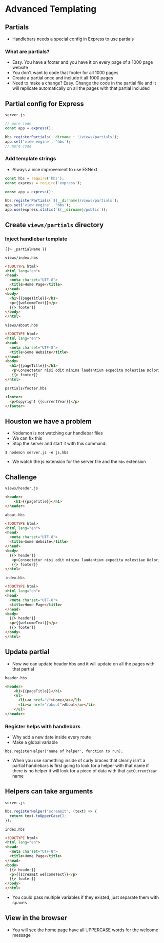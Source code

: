 # Advanced Templating
## Partials
* Handlebars needs a special config in Express to use partials

### What are partials?
* Easy. You have a footer and you have it on every page of a 1000 page website
* You don't want to code that footer for all 1000 pages
* Create a partial once and include it all 1000 pages
* Need to make a change? Easy. Change the code in the partial file and it will replicate automatically on all the pages with that partial included

## Partial config for Express
`server.js`

```js
// more code
const app = express();

hbs.registerPartials(__dirname + '/views/partials');
app.set('view engine', 'hbs');
// more code
```

### Add template strings
* Always a nice improvement to use ESNext

```js
const hbs = require('hbs');
const express = require('express');

const app = express();

hbs.registerPartials(`${__dirname}/views/partials`);
app.set('view engine', 'hbs');
app.use(express.static(`${__dirname}/public`));
```

## Create `views/partials` directory
### Inject handlebar template
`{{> _partialName }}`

`views/index.hbs`

```html
<!DOCTYPE html>
<html lang="en">
<head>
  <meta charset="UTF-8">
  <title>Home Page</title>
</head>
<body>
  <h1>{{pageTitle}}</h1>
  <p>{{welcomeText}}</p>
  {{> footer}}   
</body>
</html>
```

`views/about.hbs`

```html
<!DOCTYPE html>
<html lang="en">
<head>
  <meta charset="UTF-8">
  <title>Some Website</title>
</head>
<body>
  <h1>{{pageTitle}}</h1>
   <p>Consectetur nisi odit minima laudantium expedita molestiae Doloribus obcaecati laborum quas sunt dolores atque Officia officia placeat odio corrupti asperiores Autem fugiat delectus ad harum libero provident, cupiditate amet Quos</p>
   {{> footer}}
</html>
```

`partials/footer.hbs`

```html
<footer>
  <p>Copyright {{currentYear}}</p>
</footer>
```

## Houston we have a problem
* Nodemon is not watching our handlebar files
* We can fix this
* Stop the server and start it with this command:

`$ nodemon server.js -e js,hbs`

* We watch the js extension for the server file and the `hbs` extension

## Challenge
`views/header.js`

```html
<header>
    <h1>{{pageTitle}}</h1>
</header>
```

`about.hbs`

```html
<!DOCTYPE html>
<html lang="en">
<head>
  <meta charset="UTF-8">
  <title>Some Website</title>
</head>
<body>
  {{> header}}
   <p>Consectetur nisi odit minima laudantium expedita molestiae Doloribus obcaecati laborum quas sunt dolores atque Officia officia placeat odio corrupti asperiores Autem fugiat delectus ad harum libero provident, cupiditate amet Quos</p>
   {{> footer}}
</html>
```

`index.hbs`

```html
<!DOCTYPE html>
<html lang="en">
<head>
  <meta charset="UTF-8">
  <title>Home Page</title>
</head>
<body>
  {{> header}}
  <p>{{welcomeText}}</p>
  {{> footer}}   
</body>
</html>
```

## Update partial
* Now we can update header.hbs and it will update on all the pages with that partial

`header.hbs`

```html
<header>
    <h1>{{pageTitle}}</h1>
    <ul>
      <li><a href="/">Home</a></li>
      <li><a href="/about">About</a></li>
    </ul>
</header>
```

### Register helps with handlebars
* Why add a new date inside every route
* Make a global variable

`hbs.registerHelper('name of helper', function to run);`

* When you use something inside of curly braces that clearly isn't a partial handlebars is first going to look for a helper with that name if there is no helper it will look for a piece of data with that `getCurrentYear` name

## Helpers can take arguments
`server.js`

```js
hbs.registerHelper('screamIt', (text) => {
  return text.toUpperCase(); 
});
```

`index.hbs`

```html
<!DOCTYPE html>
<html lang="en">
<head>
  <meta charset="UTF-8">
  <title>Home Page</title>
</head>
<body>
  {{> header}}
  <p>{{screamIt welcomeText}}</p>
  {{> footer}}   
</body>
</html>
```

* You could pass multiple variables if they existed, just separate them with spaces

## View in the browser
* You will see the home page have all UPPERCASE words for the welcome message


